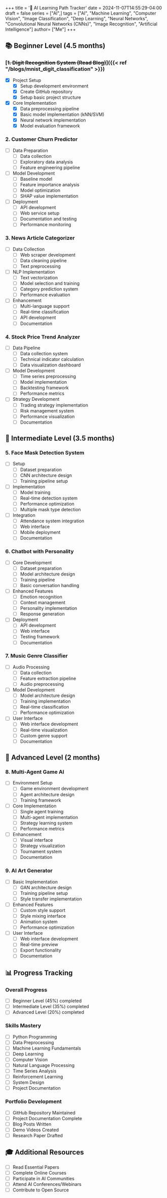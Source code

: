 +++
title = '🤖 AI Learning Path Tracker'
date = 2024-11-07T14:55:29-04:00
draft = false
series = ["AI",]
tags = ["AI", "Machine Learning", "Computer Vision", "Image Classification", "Deep Learning", "Neural Networks", "Convolutional Neural Networks (CNNs)", "Image Recognition", "Artificial Intelligence"]
author= ["Me"]
+++

## 📚 Beginner Level (4.5 months)

### [~~1. Digit Recognition System (Read Blog)~~]({{< ref "/blogs/mnist_digit_classification" >}})
- [X] Project Setup
  - [X] Setup development environment
  - [X] Create GitHub repository
  - [X] Setup basic project structure

- [X] Core Implementation
  - [X] Data preprocessing pipeline
  - [X] Basic model implementation (kNN/SVM)
  - [X] Neural network implementation
  - [X] Model evaluation framework

### 2. Customer Churn Predictor
- [ ] Data Preparation
  - [ ] Data collection
  - [ ] Exploratory data analysis
  - [ ] Feature engineering pipeline

- [ ] Model Development
  - [ ] Baseline model
  - [ ] Feature importance analysis
  - [ ] Model optimization
  - [ ] SHAP value implementation

- [ ] Deployment
  - [ ] API development
  - [ ] Web service setup
  - [ ] Documentation and testing
  - [ ] Performance monitoring

### 3. News Article Categorizer
- [ ] Data Collection
  - [ ] Web scraper development
  - [ ] Data cleaning pipeline
  - [ ] Text preprocessing

- [ ] NLP Implementation
  - [ ] Text vectorization
  - [ ] Model selection and training
  - [ ] Category prediction system
  - [ ] Performance evaluation

- [ ] Enhancement
  - [ ] Multi-language support
  - [ ] Real-time classification
  - [ ] API development
  - [ ] Documentation

### 4. Stock Price Trend Analyzer
- [ ] Data Pipeline
  - [ ] Data collection system
  - [ ] Technical indicator calculation
  - [ ] Data visualization dashboard

- [ ] Model Development
  - [ ] Time series preprocessing
  - [ ] Model implementation
  - [ ] Backtesting framework
  - [ ] Performance metrics

- [ ] Strategy Development
  - [ ] Trading strategy implementation
  - [ ] Risk management system
  - [ ] Performance visualization
  - [ ] Documentation

## 🚀 Intermediate Level (3.5 months)

### 5. Face Mask Detection System
- [ ] Setup
  - [ ] Dataset preparation
  - [ ] CNN architecture design
  - [ ] Training pipeline setup

- [ ] Implementation
  - [ ] Model training
  - [ ] Real-time detection system
  - [ ] Performance optimization
  - [ ] Multiple mask type detection

- [ ] Integration
  - [ ] Attendance system integration
  - [ ] Web interface
  - [ ] Mobile deployment
  - [ ] Documentation

### 6. Chatbot with Personality
- [ ] Core Development
  - [ ] Dataset preparation
  - [ ] Model architecture design
  - [ ] Training pipeline
  - [ ] Basic conversation handling

- [ ] Enhanced Features
  - [ ] Emotion recognition
  - [ ] Context management
  - [ ] Personality implementation
  - [ ] Response generation

- [ ] Deployment
  - [ ] API development
  - [ ] Web interface
  - [ ] Testing framework
  - [ ] Documentation

### 7. Music Genre Classifier
- [ ] Audio Processing
  - [ ] Data collection
  - [ ] Feature extraction pipeline
  - [ ] Audio preprocessing

- [ ] Model Development
  - [ ] Model architecture design
  - [ ] Training implementation
  - [ ] Real-time classification
  - [ ] Performance optimization

- [ ] User Interface
  - [ ] Web interface development
  - [ ] Real-time visualization
  - [ ] Custom genre support
  - [ ] Documentation

## 🎯 Advanced Level (2 months)

### 8. Multi-Agent Game AI
- [ ] Environment Setup
  - [ ] Game environment development
  - [ ] Agent architecture design
  - [ ] Training framework

- [ ] Core Implementation
  - [ ] Single agent training
  - [ ] Multi-agent implementation
  - [ ] Strategy learning system
  - [ ] Performance metrics

- [ ] Enhancement
  - [ ] Visual interface
  - [ ] Strategy visualization
  - [ ] Tournament system
  - [ ] Documentation

### 9. AI Art Generator
- [ ] Basic Implementation
  - [ ] GAN architecture design
  - [ ] Training pipeline setup
  - [ ] Style transfer implementation

- [ ] Enhanced Features
  - [ ] Custom style support
  - [ ] Style mixing interface
  - [ ] Animation system
  - [ ] Performance optimization

- [ ] User Interface
  - [ ] Web interface development
  - [ ] Real-time preview
  - [ ] Export functionality
  - [ ] Documentation

## 📊 Progress Tracking

### Overall Progress
- [ ] Beginner Level (45%) completed
- [ ] Intermediate Level (35%) completed
- [ ] Advanced Level (20%) completed

### Skills Mastery
- [ ] Python Programming
- [ ] Data Preprocessing
- [ ] Machine Learning Fundamentals
- [ ] Deep Learning
- [ ] Computer Vision
- [ ] Natural Language Processing
- [ ] Time Series Analysis
- [ ] Reinforcement Learning
- [ ] System Design
- [ ] Project Documentation

### Portfolio Development
- [ ] GitHub Repository Maintained
- [ ] Project Documentation Complete
- [ ] Blog Posts Written
- [ ] Demo Videos Created
- [ ] Research Paper Drafted

## 🎓 Additional Resources
- [ ] Read Essential Papers
- [ ] Complete Online Courses
- [ ] Participate in AI Communities
- [ ] Attend AI Conferences/Webinars
- [ ] Contribute to Open Source